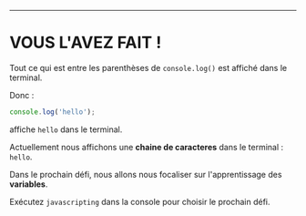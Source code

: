 ---

# VOUS L'AVEZ FAIT !

Tout ce qui est entre les parenthèses de `console.log()` est affiché dans le terminal.

Donc :

```js
console.log('hello');
```

affiche `hello` dans le terminal.

Actuellement nous affichons une **chaine de caracteres** dans le terminal : `hello`.

Dans le prochain défi, nous allons nous focaliser sur l'apprentissage des **variables**.

Exécutez `javascripting` dans la console pour choisir le prochain défi.
